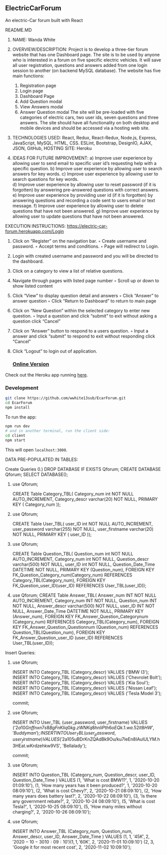 ## ElectricCarForum
An electric-Car forum built with React

README.MD 

1.  NAME:  Wanda White

2.  OVERVIEW/DESCRIPTION:  Project is to develop a three-tier forum website that has one Dashboard  page.   The site is to be used by anyone who is interested in a forum on five specific electric vehicles.  It will save all user registration, questions and answers added from one login session to another (on backend MySQL database).  The website has five main functions:  
    1) Registration page 
    2) Login page
    3) Dashboard Page 
    4) Add Question modal
    5) View Answers modal 
    6) Answer Question modal
    The site will be pre-loaded with five categories of electric cars, two user ids, seven questions and three answers.   The site should have all functionality on both desktop and mobile devices and should be accessed via a hosting web site.


3.  TECHNOLOGIES USED:  React, Redux, React-Redux, Node.js, Express, JavaScript, MySQL, HTML, CSS. ESLint, Bootstrap, DesignIO, AJAX, JSON, GitHub, HOSTING SITE: Heroku 

4.  IDEAS FOR FUTURE IMPROVEMENT:
    a) Improve user experience by allowing user to send email to specific user id’s requesting help with a specific question.
    b) Improve user experience by allowing user to search answers for key words.
    c) Improve user experience by allowing user to search questions for key words.   
    d) Improve user experience by allowing user to reset password (if it is forgotten) by answering pre-answered questions with correct answers.
    e) Improve user experience by providing user id (if it is forgotten) by answering questions and recording a code sent to users email or text message.
    f) Improve user experience by allowing user to delete questions that have not been answered.
    g) Improve user experience by allowing user to update questions that have not been answered.

EXECUTION INSTRUCTIONS:
  https://electric-car-forum.herokuapp.com/Login
1. Click on “Register” on the navigation bar.
        ◦ Create username and password.
        ◦ Accept terms and conditions.
        ◦ Page will redirect to Login.
2. Login with created username and password and you will be directed to the dashboard.
3. Click on a category to view a list of relative questions.
4. Navigate through pages with listed page number
        ◦ Scroll up or down to show listed content 
5. Click “View” to display question detail and answers
        ◦ Click “Answer” to answer question 
        ◦ Click “Return to Dashboard” to return to main page
6. Click on “New Question” within the selected category to enter new question.
        ◦ Input a question and click “submit” to exit without asking a question click “Cancel”
7. Click on “Answer” button to respond to a users question.
        ◦ Input a answer and click “submit” to respond to exit without responding click “Cancel”
8. Click “Logout” to login out of application.
    
    
    ### [Online Version][1]
Check out the Heroku app running [here][1].


### Development

```sh
git clone https://github.com/wwhite13sub/EcarForum.git
cd EcarForum
npm install
```

To run the app:
```sh
npm run dev
# and in another terminal, run the client side:
cd client
npm start
```

This will open `localhost:3000`.         
   

DATA PRE-POPULATED IN TABLES:

Create Queries
0.) DROP DATABASE IF EXISTS Qforum;
	CREATE DATABASE Qforum;
	SELECT DATABASE();
	
	
 1. use Qforum;

	CREATE Table Category_TBL(
	Category_num int NOT NULL AUTO_INCREMENT,
	Category_descr varchar(20) NOT NULL, 
	PRIMARY KEY ( Category_num ));
2. use Qforum;

	CREATE Table User_TBL(
	user_ID int NOT NULL AUTO_INCREMENT,
	user_password varchar(255) NOT NULL, 
	user_firstname varchar(20) NOT NULL,
	PRIMARY KEY ( user_ID ));
	
	
3. use Qforum;

	CREATE Table Question_TBL(
    	Question_num int NOT NULL AUTO_INCREMENT,
	Category_num int NOT NULL,
	Question_descr varchar(500) NOT NULL,
	user_ID int NOT NULL,
	Question_Date_Time DATETIME NOT NULL,
	PRIMARY KEY (Question_num),
    	FOREIGN KEY FK_Question_Category_num(Category_num) REFERENCES 	Category_TBL(Category_num),
	FOREIGN KEY FK_Question_user_ID(user_ID) REFERENCES User_TBL(user_ID));
	
	
4. use Qforum;
    CREATE Table Answer_TBL(
    Answer_num INT NOT NULL AUTO_INCREMENT,
    Category_num INT NOT NULL,
    Question_num INT NOT NULL,
    Answer_descr varchar(500) NOT NULL,
    user_ID INT NOT NULL,
    Answer_Date_Time DATETIME NOT NULL,
    PRIMARY KEY (Answer_num),
    FOREIGN KEY FK_Answer_Question_Categorynum (Category_num) REFERENCES Category_TBL(Category_num),
    FOREIGN KEY FK_Answer_Question_Questionnum (Question_num) REFERENCES Question_TBL(Question_num), 
    FOREIGN KEY FK_Answer_Question_user_ID (user_ID) REFERENCES User_TBL(user_ID));

Insert Queries:

1. use Qforum;

    INSERT INTO Category_TBL (Category_descr) 
    VALUES ('BMW I3');
    INSERT INTO Category_TBL (Category_descr) 
    VALUES ('Chevrolet Bolt');
    INSERT INTO Category_TBL (Category_descr) 
    VALUES ('Kia Soul');
    INSERT INTO Category_TBL (Category_descr) 
    VALUES ('Nissan Leaf');
    INSERT INTO Category_TBL (Category_descr) 
    VALUES ('Tesla Model 3');

    commit;

2. use Qforum;

    INSERT INTO User_TBL (user_password, user_firstname) 
    VALUES ('$2a$10$Gnffnxn7s8BgFnKliq0kg.zWNKq8hnliPth6oEQk.1.wa.52lt8HW', 'Buddyman');
    INSERT INTO User_TBL (user_password, user_firstname) 
    VALUES ('$2a$10$5uBDrKnZQAdBk9Ou/ku7IeEn8IAulULYM.h3HEat.wKrdzehkw9VS', 'Bellalady');

    commit;

3. use Qforum;

    INSERT INTO Question_TBL (Category_num, Question_descr, user_ID, Question_Date_Time ) 
    VALUES (1, 'What is cost BMW1?', 1, '2020-10-20 01:09:10'),
    (1, 'How many years has it been produced?', 1, '2020-10-20 08:09:10'),
    (2, 'What is cost Chevy?', 2, '2020-10-21 08:09:10'),
    (2, 'How many years does battery last?', 2, '2020-10-22 08:09:10'),
    (3, 'Is there any government rebate?', 2, '2020-10-24 08:09:10'),
    (5, 'What is cost Tesla?', 1, '2020-10-25 08:09:10'),
    (5, 'How many miles without charging?', 2, '2020-10-26 08:09:10');

4. use Qforum;

    INSERT INTO Answer_TBL (Category_num, Question_num, Answer_descr, user_ID, Answer_Date_Time ) 
    VALUES (1, 1, '$45K', 2, '2020-10-30 10:09:10')
    (1, 1, '$60K', 2, '2020-11-01 10:09:10')
    (2, 3, 'Google it for most recent cost', 2, '2020-11-02 10:09:10');


[1]: https://electric-car-forum.herokuapp.com/Dashboard

